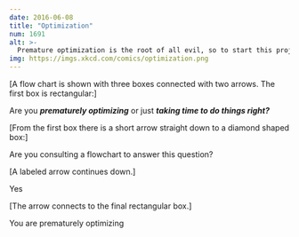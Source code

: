 ```yaml
---
date: 2016-06-08
title: "Optimization"
num: 1691
alt: >-
  Premature optimization is the root of all evil, so to start this project I'd better come up with a system that can determine whether a possible optimization is premature or not.
img: https://imgs.xkcd.com/comics/optimization.png
---
```

[A flow chart is shown with three boxes connected with two arrows. The first box is rectangular:]

Are you ***prematurely optimizing*** or just ***taking time to do things right?***

[From the first box there is a short arrow straight down to a diamond shaped box:]

Are you consulting a flowchart to answer this question?

[A labeled arrow continues down.]

Yes

[The arrow connects to the final rectangular box.]

You are prematurely optimizing